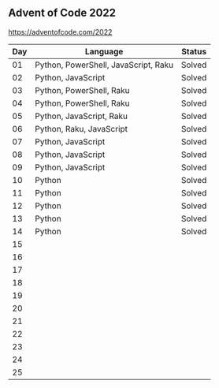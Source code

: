 ## Advent of Code 2022

https://adventofcode.com/2022

| Day | Language                             | Status |
|-----|--------------------------------------|--------|
|  01 | Python, PowerShell, JavaScript, Raku | Solved |
|  02 | Python, JavaScript                   | Solved |
|  03 | Python, PowerShell, Raku             | Solved |
|  04 | Python, PowerShell, Raku             | Solved |
|  05 | Python, JavaScript, Raku             | Solved |
|  06 | Python, Raku, JavaScript             | Solved |
|  07 | Python, JavaScript                   | Solved |
|  08 | Python, JavaScript                   | Solved |
|  09 | Python, JavaScript                   | Solved |
|  10 | Python                               | Solved |
|  11 | Python                               | Solved |
|  12 | Python                               | Solved |
|  13 | Python                               | Solved |
|  14 | Python                               | Solved |
|  15 |                                      |        |
|  16 |                                      |        |
|  17 |                                      |        |
|  18 |                                      |        |
|  19 |                                      |        |
|  20 |                                      |        |
|  21 |                                      |        |
|  22 |                                      |        |
|  23 |                                      |        |
|  24 |                                      |        |
|  25 |                                      |        |
